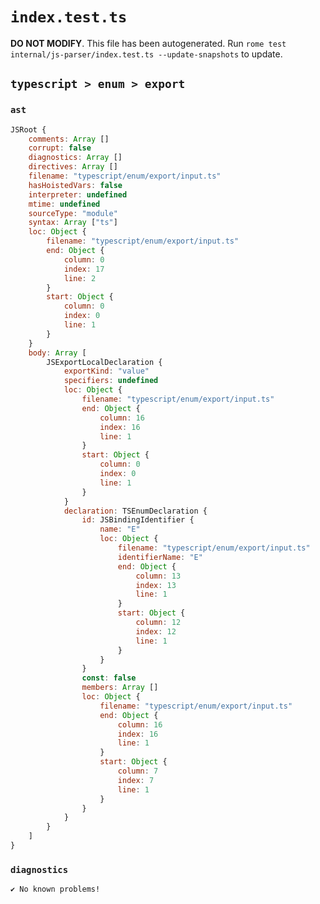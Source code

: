 # `index.test.ts`

**DO NOT MODIFY**. This file has been autogenerated. Run `rome test internal/js-parser/index.test.ts --update-snapshots` to update.

## `typescript > enum > export`

### `ast`

```javascript
JSRoot {
	comments: Array []
	corrupt: false
	diagnostics: Array []
	directives: Array []
	filename: "typescript/enum/export/input.ts"
	hasHoistedVars: false
	interpreter: undefined
	mtime: undefined
	sourceType: "module"
	syntax: Array ["ts"]
	loc: Object {
		filename: "typescript/enum/export/input.ts"
		end: Object {
			column: 0
			index: 17
			line: 2
		}
		start: Object {
			column: 0
			index: 0
			line: 1
		}
	}
	body: Array [
		JSExportLocalDeclaration {
			exportKind: "value"
			specifiers: undefined
			loc: Object {
				filename: "typescript/enum/export/input.ts"
				end: Object {
					column: 16
					index: 16
					line: 1
				}
				start: Object {
					column: 0
					index: 0
					line: 1
				}
			}
			declaration: TSEnumDeclaration {
				id: JSBindingIdentifier {
					name: "E"
					loc: Object {
						filename: "typescript/enum/export/input.ts"
						identifierName: "E"
						end: Object {
							column: 13
							index: 13
							line: 1
						}
						start: Object {
							column: 12
							index: 12
							line: 1
						}
					}
				}
				const: false
				members: Array []
				loc: Object {
					filename: "typescript/enum/export/input.ts"
					end: Object {
						column: 16
						index: 16
						line: 1
					}
					start: Object {
						column: 7
						index: 7
						line: 1
					}
				}
			}
		}
	]
}
```

### `diagnostics`

```
✔ No known problems!

```
